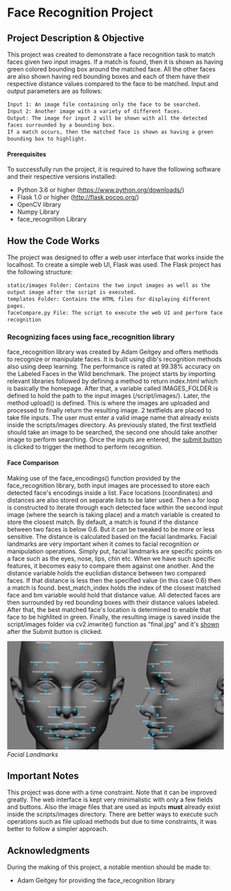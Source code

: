 # Face Recognition Project

## Project Description & Objective
This project was created to demonstrate a face recognition task to match faces given two input images. If a match is found, then it is shown as having green colored bounding box around the matched face. All the other faces are also shown having red bounding boxes and each of them have their respective distance values compared to the face to be matched. Input and output parameters are as follows:

```
Input 1: An image file containing only the face to be searched.
Input 2: Another image with a variety of different faces.
Output: The image for input 2 will be shown with all the detected faces surrounded by a bounding box. 
If a match occurs, then the matched face is shown as having a green bounding box to highlight.
```

#### Prerequisites
To successfully run the project, it is required to have the following software and their respective versions installed:
* Python 3.6 or higher (https://www.python.org/downloads/)
* Flask 1.0 or higher (http://flask.pocoo.org/)
* OpenCV library
* Numpy Library
* face_recognition Library


## How the Code Works
The project was designed to offer a web user interface that works inside the localhost. To create a simple web UI, Flask was used. The Flask project has the following structure:
```
static/images Folder: Contains the two input images as well as the output image after the script is executed.
templates Folder: Contains the HTML files for displaying different pages.
faceCompare.py File: The script to execute the web UI and perform face recognition
```
### Recognizing faces using face_recognition library
face_recognition library was created by Adam Geitgey and offers methods to recognize or manipulate faces. It is built using dlib's recognition methods also using deep learning. The performance is rated at 99.38% accuracy on the Labeled Faces in the Wild benchmark. The project starts by importing relevant libraries followed by defining a method to return index.html which is basically the homepage. After that, a variable called IMAGES_FOLDER is defined to hold the path to the input images (/script/images/). Later, the method upload() is defined. This is where the images are uploaded and processed to finally return the resulting image. 2 textfields are placed to take file inputs. The user must enter a valid image name that already exists inside the scripts/images directory. As previously stated, the first textfield should take an image to be searched, the second one should take another image to perform searching. Once the inputs are entered, the [submit button](Screenshots/project_ss1.jpg) is clicked to trigger the method to perform recognition.

#### Face Comparison
Making use of the face_encodings() function provided by the face_recognition library, both input images are processed to store each detected face's encodings inside a list. Face locations (coordinates) and distances are also stored on separate lists to be later used. Then a for loop is constructed to iterate through each detected face within the second input image (where the search is taking place) and a match variable is created to store the closest match. By default, a match is found if the distance between two faces is below 0.6. But it can be tweaked to be more or less sensitive. The distance is calculated based on the facial landmarks. Facial landmarks are very important when it comes to facial recognition or manipulation operations. Simply put, facial landmarks are specific points on a face such as the eyes, nose, lips, chin etc. When we have such specific features, it becomes easy to compare them against one another. And the distance variable holds the euclidian distance between two compared faces. If that distance is less then the specified value (in this case 0.6) then a match is found. best_match_index holds the index of the closest matched face and bm variable would hold that distance value. All detected faces are then surrounded by red bounding boxes with their distance values labeled. After that, the best matched face's location is determined to enable that face to be highlited in green. Finally, the resulting image is saved inside the script/images folder via cv2.imwrite() function as "final.jpg" and it's [shown](Screenshots/project_ss2.jpg) after the Submit button is clicked.

![alt text](https://github.com/canozcivelek/face-recognition/blob/master/Screenshots/landmarks.jpeg)
_Facial Landmarks_


## Important Notes
This project was done with a time constraint. Note that it can be improved greatly. The web interface is kept very minimalistic with only a few fields and buttons. Also the image files that are used as inputs **must** already exist inside the scripts/images directory. There are better ways to execute such operations such as file upload methods but due to time constraints, it was better to follow a simpler approach.

## Acknowledgments
During the making of this project, a notable mention should be made to:
* Adam Geitgey for providing the face_recognition library


